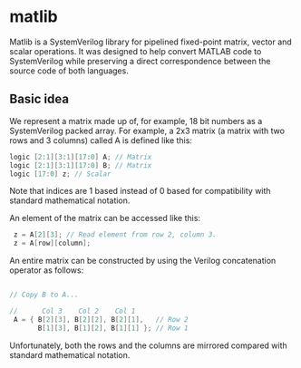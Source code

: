 # matlib

Matlib is a SystemVerilog library for pipelined fixed-point matrix, vector
and scalar operations.  It was designed to help convert MATLAB code to
SystemVerilog while preserving a direct correspondence between the source
code of both languages. 

## Basic idea

We represent a matrix made up of, for example, 18 bit numbers as a
SystemVerilog packed array.  For example, a 2x3 matrix (a matrix with two
rows and 3 columns) called A is defined like this:

~~~verilog
logic [2:1][3:1][17:0] A; // Matrix
logic [2:1][3:1][17:0] B; // Matrix
logic [17:0] z; // Scalar
~~~

Note that indices are 1 based instead of 0 based for compatibility with
standard mathematical notation.

An element of the matrix can be accessed like this:

~~~verilog
 z = A[2][3]; // Read element from row 2, column 3.
 z = A[row][column];
~~~

An entire matrix can be constructed by using the Verilog concatenation
operator as follows:

~~~verilog

// Copy B to A...

//      Col 3    Col 2    Col 1
 A = { B[2][3], B[2][2], B[2][1],   // Row 2
       B[1][3], B[1][2], B[1][1] }; // Row 1
~~~

Unfortunately, both the rows and the columns are mirrored compared with
standard mathematical notation.
